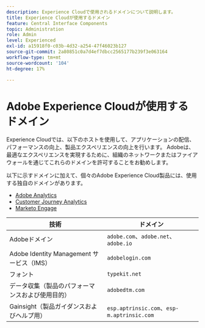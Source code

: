```yaml
---
description: Experience Cloudで使用されるドメインについて説明します。
title: Experience Cloudが使用するドメイン
feature: Central Interface Components
topic: Administration
role: Admin
level: Experienced
exl-id: a15918f0-c03b-4d32-a254-47f46023b127
source-git-commit: 2a80851c0a7d4ef7dbcc2565177b239f3e063164
workflow-type: tm+mt
source-wordcount: '104'
ht-degree: 17%

---
```


# Adobe Experience Cloudが使用するドメイン

Experience Cloudでは、以下のホストを使用して、アプリケーションの配信、パフォーマンスの向上、製品エクスペリエンスの向上を行います。 Adobeは、最適なエクスペリエンスを実現するために、組織のネットワークまたはファイアウォールを通じてこれらのドメインを許可することをお勧めします。

以下に示すドメインに加えて、個々のAdobe Experience Cloud製品には、使用する独自のドメインがあります。

* [Adobe Analytics](https://experienceleague.adobe.com/en/docs/analytics/technotes/domains)
* [Customer Journey Analytics](https://experienceleague.adobe.com/en/docs/analytics-platform/using/technotes/domains)
* [Marketo Engage](https://experienceleague.adobe.com/en/docs/marketo/using/getting-started/initial-setup/configure-protocols-for-marketo)

| 技術 | ドメイン |
| --- | --- |
| Adobeドメイン | `adobe.com`、`adobe.net`、`adobe.io` |
| Adobe Identity Management サービス（IMS） | `adobelogin.com` |
| フォント | `typekit.net` |
| データ収集（製品のパフォーマンスおよび使用目的） | `adobedtm.com` |
| Gainsight（製品ガイダンスおよびヘルプ用） | `esp.aptrinsic.com`、`esp-m.aptrinsic.com` |
